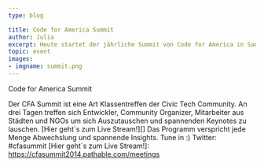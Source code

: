 ```yaml
---
type: blog

title: Code for America Summit
author: Julia
excerpt: Heute startet der jährliche Summit von Code for America in San Francisco.
topic: event
images:
- imgname: summit.png
---
```


Code for America Summit

Der CFA Summit ist eine Art Klassentreffen der Civic Tech Community. An drei Tagen treffen sich Entwickler, Community Organizer, Mitarbeiter aus Städten und NGOs um sich Auszutauschen und spannenden Keynotes zu lauschen.
[Hier geht´s zum Live Stream!][] Das Programm verspricht jede Menge Abwechslung und spannende Insights. Tune in :)
Twitter: #cfasummit
[Hier geht´s zum Live Stream!]: https://cfasummit2014.pathable.com/meetings
